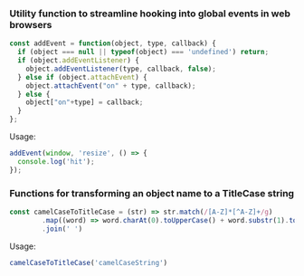 
### Utility function to streamline hooking into global events in web browsers
```javascript
const addEvent = function(object, type, callback) {
  if (object === null || typeof(object) === 'undefined') return;
  if (object.addEventListener) {
    object.addEventListener(type, callback, false);
  } else if (object.attachEvent) {
    object.attachEvent("on" + type, callback);
  } else {
    object["on"+type] = callback;
  }
};
```

Usage:
```javascript
addEvent(window, 'resize', () => {
  console.log('hit');
});
```

### Functions for transforming an object name to a TitleCase string
```javascript
const camelCaseToTitleCase = (str) => str.match(/[A-Z]*[^A-Z]+/g)
		.map((word) => word.charAt(0).toUpperCase() + word.substr(1).toLowerCase())
		.join(' ')
 ```
 
 Usage:
 ```javascript
 camelCaseToTitleCase('camelCaseString')
 ```
 
